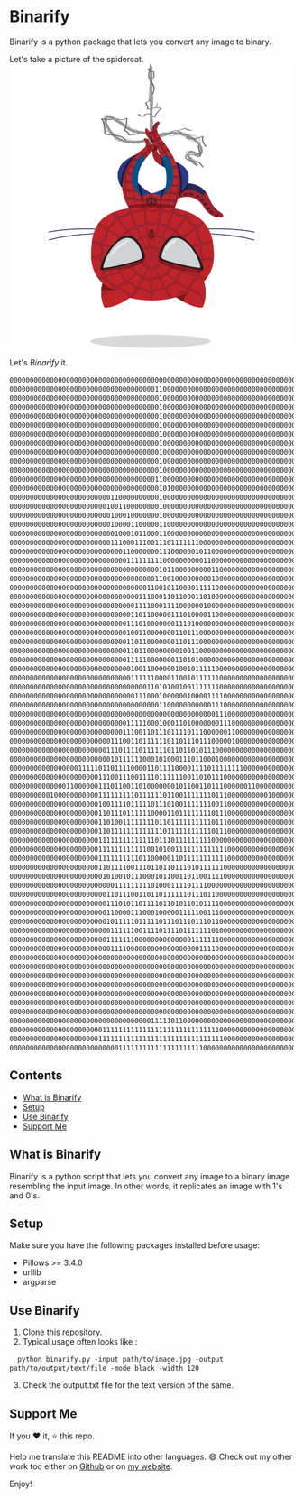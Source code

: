 # Binarify

Binarify is a python package that lets you convert any image to binary.

Let's take a picture of the spidercat.
![](https://github.com/RohitMidha23/Binarify/blob/master/input.png)

Let's <em> Binarify </em> it.
```
000000000000000000000000000000000000000000000000000000000000000000000000000
000000000000000000000000000000000000110000000000000000000000000000000000000
000000000000000000000000000000000000010000000000000000000000000000000000000
000000000000000000000000000000000000010000000000000000000000000000000000000
000000000000000000000000000000000000010000000000000000000000000000000000000
000000000000000000000000000000000000010000000000000000000000000000000000000
000000000000000000000000000000000000010000000000000000000000000000000000000
000000000000000000000000000000000000010000000000000000000000000000000000000
000000000000000000000000000000000000010000000000000000000000000000000000000
000000000000000000000000000000000000010000000000000000000000000000000000000
000000000000000000000000000000000000010000000000000000000000000000000000000
000000000000000000000000000000000000110000000000000000000000000000000000000
000000000000000000000000000000000000010100000000000000000000000000000000000
000000000000000000000000011000000000010000000000000000000000000000000000000
000000000000000000000000100110000000010000000000000000000000000000000000000
000000000000000000000000010001000000010000000000000000000000000000000000000
000000000000000000000000010000110000011000000000000000000000000000000000000
000000000000000000000000001000101100011000000000000000000000000000000000000
000000000000000000000000011100011100111011111110000000000000000000000000000
000000000000000000000000000011000000011100000010110000000000000000000000000
000000000000000000000000000001111111110000000000110000000000000000000000000
000000000000000000000000000000000000010110000000001100000000000000000000000
000000000000000000000000000000000000110010000000001000000000000000000000000
000000000000000000000000000000000011001011000011111000000000000000000000000
000000000000000000000000000000001110001101100011010000000000000000000000000
000000000000000000000000000000011110001111000000100000000000000000000000000
000000000000000000000000000000110110000011101000011000000000000000000000000
000000000000000000000000000001110100000001110100000000000000000000000000000
000000000000000000000000000001001100000001101110000000000000000000000000000
000000000000000000000000000001101100000001101110000000000000000000000000000
000000000000000000000000000001101100000000100110000000000000000000000000000
000000000000000000000000000001111100000001101010000000000000000000000000000
000000000000000000000000000000100110000001001011111000000000000000000000000
000000000000000000000000000000111111000011001011111100000000000000000000000
000000000000000000000000000000000011010100100111111100000000000000000000000
000000000000000000000000000000011100010000001000011110000000000000000000000
000000000000000000000000000000000000011000000000001110000000000000000000000
000000000000000000000000000000000000000000000000000111000000000000000000000
000000000000000000000000000001111100010001101000000011100000000000000000000
000000000000000000000000000011100110111011110111000000110000000000000000000
000000000000000000000000011100110111111011011101110000010000000000000000000
000000000000000000000000111011110111111011011010111000000000000000000000000
000000000000000000000000010111111000101000111011000100000000000000000000000
000000000000000001111101101111000011011110000111101111111100000000000000000
000000000000000000000011100111001111011111100110101110000000000000000000000
000000000000001100000011101100110100000001011001101110000001100000000000000
000000000010000000000011111111101111110110011111110111000000000010000000000
000000000000000000000010011110111110111010011111110011000000000000000000000
000000000000000000000011011101111110000110111111110111000000000000000000000
000000000000000000000011010011111111011011111111110111000000000000000000000
000000000000000000000011011111111111110111111111110111000000000000000000000
000000000000000000000011111111111111011101111111110000000000000000000000000
000000000000000000000011111111111100101001111111111111000000000000000000000
000000000000000000000011111111110110000011011111111111000000000000000000000
000000000000000000000011011110011101101101110101111110000000000000000000000
000000000000000000000001010010111000101100110110011110000000000000000000000
000000000000000000000000001111111110100011110111100000000000000000000000000
000000000000000000000000110111001101101111110111011000000000000000000000000
000000000000000000000000111010110111101101011010111100000000000000000000000
000000000000000000000000110000111000100000111110011100000000000000000000000
000000000000000000000000101111101111101110111011101100000000000000000000000
000000000000000000000000011111100111101111011111110100000000000000000000000
000000000000000000000000111111100000000000000111111100000000000000000000000
000000000000000000000000011110000000000000000001111000000000000000000000000
000000000000000000000000000000000000000000000000000000000000000000000000000
000000000000000000000000000000000000000000000000000000000000000000000000000
000000000000000000000000000000000000000000000000000000000000000000000000000
000000000000000000000000000000000000000000000000000000000000000000000000000
000000000000000000000000000000000000000000000000000000000000000000000000000
000000000000000000000000000000000000000000000000000000000000000000000000000
000000000000000000000000000000000000000000000000000000000000000000000000000
000000000000000000000000000000000001111101100000000000000000000000000000000
000000000000000000000001111111111111111111111111111100000000000000000000000
000000000000000000000011111111111111111111111111111110000000000000000000000
000000000000000000000000000111111111111111111111000000000000000000000000000
```

## Contents
- [What is Binarify](#what-is-binarify)
- [Setup](#setup)
- [Use Binarify](#use-binarify)
- [Support Me](#support-me)

## What is Binarify
Binarify is a python script that lets you convert any image to a binary image resembling the input image.
In other words, it replicates an image with 1's and 0's.

## Setup
Make sure you have the following packages installed before usage: 
- Pillows >= 3.4.0
- urllib
- argparse 

## Use Binarify

1. Clone this repository.
2. Typical usage often looks like :
```
  python binarify.py -input path/to/image.jpg -output path/to/output/text/file -mode black -width 120
```
3. Check the output.txt file for the text version of the same.

## Support Me

If you :heart: it, :star: this repo.

Help me translate this README into other languages. :smile:
Check out my other work too either on [Github](http://bit.ly/2VMv9ZP) or on [my website](https://rohitmidha23.github.io).

Enjoy!
